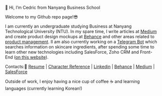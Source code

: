 👋 Hi, I’m Cedric from Nanyang Business School

Welcome to my Github repo page!😎

I am currently an undergraduate studying Business at Nanyang Technological University (NTU). In my spare time, I write articles at [Medium](https://cedric130813.medium.com/) and create product design mockups at [Behance](https://www.behance.net/cedric130813) and other areas related to [product management](https://cedric130813.github.io/projects). II am also currently working on a [Telegram Bot](http://t.me/Beigen21Bot) which searches information on skincare ingredients, after spending some time to learn other new technologies including SalesForce, Zoho CRM and Front-End ([on this website](https://cedric130813.github.io/)).

Contacts:💼
[Resume](https://cedric130813.github.io/assets/Resume_Ian_Cedric_Io.pdf) |
[Character Reference](https://cedric130813.github.io/assets/Letter%20of%20Recommendation.pdf) |
[Linkedin](https://www.linkedin.com/in/cedric130813/) |
[Behance](https://www.behance.net/cedric130813) |
[Medium](https://cedric130813.medium.com/) |
[SalesForce](https://trailblazer.me/id/cedric130813)

Outside of work, I enjoy having a nice cup of coffee ☕ and learning languages (currently learning Korean!)

